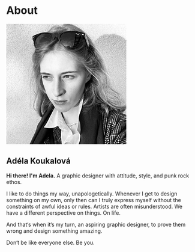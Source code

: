 # About


![rebelious blonde girl wearing a jacket and sunglasses in a black and white picture](/img/Koukalova-headshot.jpg)

## Adéla Koukalová



**Hi there! I'm Adela.** A graphic designer with attitude, style, and punk rock ethos.

I like to do things my way, unapologetically. Whenever I get to design something on my own, only then can I truly express myself without the constraints of awful ideas or rules. Artists are often misunderstood. We have a different perspective on things. On life.

And that‘s when it‘s my turn, an aspiring graphic designer, to prove them wrong and design something amazing.

Don‘t be like everyone else. Be you. 

